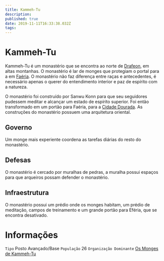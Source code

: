 ```yaml
---
title: Kammeh-Tu
description: 
published: true
date: 2019-11-11T16:33:38.032Z
tags: 
---
```


<!-- SUBTITLE: Visão geral sobre Kammeh-Tu -->

# Kammeh-Tu
Kammeh-Tu é um monastério que se encontra ao norte de [Drafeon](http://localhost/lugares/plano-material/drafeon#drafeon), em altas montanhas. O monastério é lar de monges que protegiam o portal para a em [Faéria](http://localhost/lugares/faeria#faeria). O monastério não faz diferença entre raças e antecedentes, é necessário apenas o querer do entendimento interior e paz de espírito com a natureza.

O monastério foi construído por Sanwu Konn para que seu seguidores pudessem meditar e alcançar um estado de espírito superior. Foi então transformado em um portão para Faéria, para a [Cidade Dourada](http://localhost/lugares/faeria/cidade-dourada#cidade-dourada). As construções do monastério possuem uma arquitetura oriental.

## Governo
Um monge mais experiente coordena as tarefas diárias do resto do monastério.

## Defesas
O monastério é cercado por muralhas de pedras, a muralha possui espaços para que arqueiros possam defender o monastério.

## Infraestrutura
O monastério possui um prédio onde os monges habitam, um prédio de meditação, campos de treinamento e um grande portão para Eféria, que se encontra desativado.

# Informações
`Tipo` Posto Avançado/Base
`População` 26
`Organização Dominante` [Os Monges de Kammeh-Tu](http://localhost/faccoes/faccoes-independentes/os-monges-de-kammeh-tu#os-monges-de-kammeh-tu)

